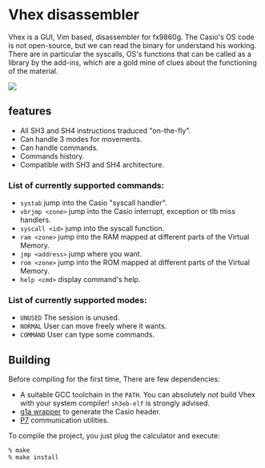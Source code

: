 # Vhex disassembler

Vhex is a GUI, Vim based, disassembler for fx9860g.
The Casio's OS code is not open-source, but we can read the binary for understand his working.
There are in particular the syscalls, OS's functions that can be called as a library by the add-ins, which are a gold mine of clues about the functioning of the material.

![](https://framapic.org/kMVBl2hbDXOo/PBd7D1FR0LF2.gif)

## features

* All SH3 and SH4 instructions traduced "on-the-fly".
* Can handle 3 modes for movements.
* Can handle commands.
* Commands history.
* Compatible with SH3 and SH4 architecture.

### List of currently supported commands:

* `systab`		jump into the Casio "syscall handler".
* `vbrjmp <zone>`	jump into the Casio interrupt, exception or tlb miss handlers.
* `syscall <id>`	jump into the syscall function.
* `ram <zone>`		jump into the RAM mapped at different parts of the Virtual Memory.
* `jmp <address>`	jump where you want.
* `rom <zone>`		jump into the ROM mapped at different parts of the Virtual Memory.
* `help <cmd>`		display command's help.

### List of currently supported modes:

* `UNUSED`	The session is unused.
* `NORMAL`	User can move freely where it wants.
* `COMMAND`	User can type some commands.

## Building

Before compiling for the first time, There are few dependencies:
* A suitable GCC toolchain in the `PATH`. You can absolutely *not* build Vhex
  with your system compiler! `sh3eb-elf` is strongly advised.
* [g1a wrapper](https://bitbucket.org/Lephenixnoir/add-in-wrapper/src/master/) to generate the Casio header.
* [P7](https://p7.planet-casio.com/) communication utilities.

To compile the project, you just plug the calculator and execute:

	% make
	% make install
